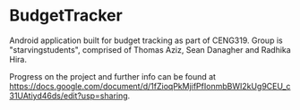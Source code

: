 # BudgetTracker
Android application built for budget tracking as part of CENG319. Group is "starvingstudents", comprised of Thomas Aziz, Sean Danagher and Radhika Hira. 

Progress on the project and further info can be found at https://docs.google.com/document/d/1fZioqPkMjifPfIonmbBWI2kUg9CEU_c31UAtiyd46ds/edit?usp=sharing.
